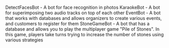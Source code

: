 DetectFacesBot - A bot for face recognition in photos
KaraokeBot - A bot for superimposing two audio tracks on top of each other
EventBot - A bot that works with databases and allows organizers to create various events, and customers to register for them
StoneGameBot - A bot that has a database and allows you to play the multiplayer game "Pile of Stones". In this game, players take turns trying to increase the number of stones using various strategies
